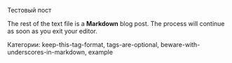 Тестовый пост

The rest of the text file is a **Markdown** blog post. The process will continue
as soon as you exit your editor.

Категории: keep-this-tag-format, tags-are-optional, beware-with-underscores-in-markdown, example
